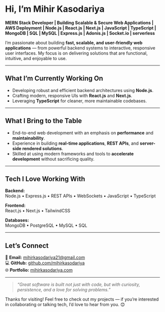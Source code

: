 # Hi, I’m Mihir Kasodariya

**MERN Stack Developer | Building Scalable & Secure Web Applications | AWS Deployment | Node.js | React.js | Next.js | JavaScript | TypeScript | MongoDB | SQL | MySQL | Express.js | Adonis.js | Socket.io | serverless**

I’m passionate about building **fast, scalable, and user-friendly web applications** — from powerful backend systems to interactive, responsive user interfaces. My focus is on delivering solutions that are functional, intuitive, and enjoyable to use.

---

## What I’m Currently Working On
- Developing robust and efficient backend architectures using **Node.js**.
- Crafting modern, responsive UIs with **React.js** and **Next.js**.
- Leveraging **TypeScript** for cleaner, more maintainable codebases.

---

## What I Bring to the Table
- End-to-end web development with an emphasis on **performance** and **maintainability**.
- Experience in building **real-time applications**, **REST APIs**, and **server-side rendered solutions**.
- Skilled at using modern frameworks and tools to **accelerate development** without sacrificing quality.

---

## Tech I Love Working With

**Backend:**  
Node.js • Express.js • REST APIs • WebSockets • JavaScript • TypeScript

**Frontend:**  
React.js • Next.js  • TailwindCSS  

**Databases:**  
MongoDB • PostgreSQL • MySQL • SQL

---

## Let’s Connect

📧 **Email:** [mihirkasodariya21@gmail.com](mailto:mihirkasodariya21@gmail.com)  
💻 **GitHub:** [github.com/mihirkasodariya](https://github.com/mihirkasodariya)  
🌐 **Portfolio:** [mihirkasodariya.com](https://mihirkasodariya.com)  

---

> _“Great software is built not just with code, but with curiosity, persistence, and a love for solving problems.”_  

Thanks for visiting! Feel free to check out my projects — if you’re interested in collaborating or talking tech, I’d love to hear from you. 😊
